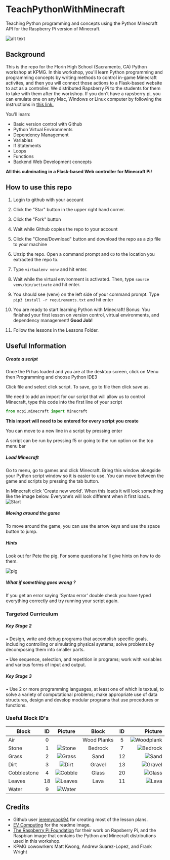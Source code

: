 # TeachPythonWithMinecraft
Teaching Python programming and concepts using the Python Minecraft API for the Raspberry Pi version of Minecraft. 

![alt text](https://www.evcomputing.com/wp-content/uploads/2016/05/minecraft-python.png)

## Background
This is the repo for the Florin High School (Sacramento, CA) Python workshop at KPMG. In this workshop, you'll learn Python programming and programming concepts by writing methods to control in-game Minecraft activites, and then you will connect those actions to a Flask-based website to act as a controller. We distributed Rapsberry Pi to the students for them to take with them after the workshop. If you don't have a rapsberry pi, you can emulate one on any Mac, Windows or Linux computer by following the instructions in [this link.](https://azeria-labs.com/emulate-raspberry-pi-with-qemu/)

You'll learn: 

- Basic version control with Github
- Python Virtual Environments 
- Dependency Management 
- Variables
- If Statements
- Loops
- Functions
- Backend Web Development concepts 

__All this culminating in a Flask-based Web controller for Minecraft Pi!__

## How to use this repo 
1. Login to github with your account 

2. Click the "Star" button in the upper right hand corner.

3. Click the "Fork" button

4. Wait while Github copies the repo to your account 

5. Click the "Clone/Download" button and download the repo as a zip file to your machine 

6. Unzip the repo. Open a command prompt and `CD` to the location you extracted the repo to. 

7. Type `virtualenv venv` and hit enter. 

8. Wait while the virtual environment is activated. Then, type `source venv/bin/activate` and hit enter. 

9. You should see (venv) on the left side of your command prompt. Type `pip3 install -r requirements.txt` and hit enter 

10. You are ready to start learning Python with Minecraft! Bonus: You finished your first lesson on version control, virtual environments, and dependency management! __Good Job!__

11. Follow the lessons in the Lessons Folder.

## Useful Information

##### Create a script

Once the Pi has loaded and you are at the desktop screen, click on 
Menu then Programming and choose Python IDE3

Click file and select click script. To save, go to file then click save as.

We need to add an import for our script that will allow us to control Minecraft, type this code into the first line of your script

```python
from mcpi.minecraft import Minecraft 
```
**This import will need to be entered for every script you create**

You can move to a new line in a script by pressing enter

A script can be run by pressing f5 or going to the run option on the top menu bar

##### Load Minecraft 
Go to menu, go to games and click Minecraft. Bring this window alongside your Python script window so it is easier to use. You can move between the game and scripts by pressing the tab button.

In Minecraft click 'Create new world'. When this loads it will look something like the image below. Everyone’s will look different when it first loads. 
![Start](http://s8.postimg.org/8prlw8b1h/start.png)

##### Moving around the game

To move around the game, you can use the arrow keys and use the space button to jump. 

##### Hints

Look out for Pete the pig. For some questions he'll give hints on how to do them.

![pig](http://i.imgur.com/de99x5z.gif)

##### What if something goes wrong ?

If you get an error saying 'Syntax error' double check you have typed everything correctly and try running your script again.

### Targeted Curriculum
##### Key Stage 2

•   Design, write and debug programs that accomplish specific goals, including controlling or simulating physical systems; solve problems by decomposing them into smaller parts.

•   Use sequence, selection, and repetition in programs; work with variables and various forms of input and output.

##### Key Stage 3

•	Use 2 or more programming languages, at least one of which is textual, to solve a variety of computational problems; make appropriate use of data structures, design and develop modular programs that use procedures or functions.

### Useful Block ID's

|Block      |ID         | Picture  | Block  |ID | Picture
| ------------- |:-------------:|:-----:|:--------:|:---------:|------:|
| Air   | 0 |  |Wood Planks|5|![Woodplank](http://s2.postimg.org/5jw81562d/Oak_Wood_Planks.png)
| Stone      | 1      |   ![Stone](http://s16.postimg.org/8dg24cetd/Stone.png) |Bedrock|7|![Bedrock](http://s11.postimg.org/lkdwx47gf/Bedrock.png)
| Grass | 2      |  ![Grass](http://s23.postimg.org/ubtw3m0nb/Grass.png) |Sand|12|![Sand](http://s21.postimg.org/tkun3jj03/Sand.png)
|Dirt | 3| ![Dirt](http://s24.postimg.org/deit4k2ht/dirt.png)|Gravel|13|![Gravel](http://s17.postimg.org/fj8gcdvp7/Gravel_Pre_12w21a.png)
|Cobblestone| 4| ![Cobble](http://s13.postimg.org/uey7u78s3/Cobblestone.png)|Glass|20|![Glass](http://s14.postimg.org/ig3w5w3m5/Glass.png)
|Leaves|18|![Leaves](https://github.com/Jflick58/TeachPythonWithMinecraft/blob/master/Images/leaves.png)|Lava|11|![Lava](https://github.com/Jflick58/TeachPythonWithMinecraft/blob/master/Images/lava.jpg)
|Water|9|![Water](https://github.com/Jflick58/TeachPythonWithMinecraft/blob/master/Images/water.png)

## Credits

- Github user [jeremycook94](https://github.com/jeremycook94/Project) for creating most of the lesson plans.
- [EV Computing](https://www.evcomputing.com/classdescriptions/minecraft-programming-with-python) for the readme image.
- [The Raspberry Pi Foundation](https://projects.raspberrypi.org/en/projects/getting-started-with-minecraft-pi) for their work on     Rapsberry Pi, and the Raspbian image that contains the Python and Minecraft distributions used in this workshop.
- KPMG cowowrkers Matt Kwong, Andrew Suarez-Lopez, and Frank Wright

